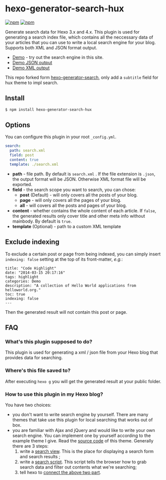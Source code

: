 # hexo-generator-search-hux

[![npm](https://img.shields.io/npm/v/hexo-generator-search-hux.svg)](https://www.npmjs.com/package/hexo-generator-search-hux)
[![npm](https://img.shields.io/npm/dm/hexo-generator-search-hux.svg)](https://www.npmjs.com/package/hexo-generator-search-hux)

Generate search data for Hexo 3.x and 4.x. This plugin is used for generating a search index file, which contains all the neccessary data of your articles that you can use to write a local search engine for your blog. Supports both XML and JSON format output.

- [Demo](http://www.hahack.com/hexo-theme-freemind-blog/) - try out the search engine in this site.
- [Demo JSON output](https://github.com/tobelight/hexo-generator-search-hux/blob/master/demo_output/search.json)
- [Demo XML output](https://github.com/tobelight/hexo-generator-search-hux/blob/master/demo_output/search.xml)

This repo forked form [hexo-generator-search](https://github.com/wzpan/hexo-generator-search), only add a `subtitle` field for hux theme to impl search.

## Install

```bash
$ npm install hexo-generator-search-hux
```

## Options

You can configure this plugin in your root `_config.yml`.

```yaml
search:
  path: search.xml
  field: post
  content: true
  template: ./search.xml
```

- **path** - file path. By default is `search.xml` . If the file extension is `.json`, the output format will be JSON. Otherwise XML format file will be exported.
- **field** - the search scope you want to search, you can chose:
  - **post** (Default) - will only covers all the posts of your blog.
  - **page** - will only covers all the pages of your blog.
  - **all** - will covers all the posts and pages of your blog.
- **content** - whether contains the whole content of each article. If `false`, the generated results only cover title and other meta info without mainbody. By default is `true`.
- **template** (Optional) - path to a custom XML template

## Exclude indexing

To exclude a certain post or page from being indexed, you can simply insert `indexing: false` setting at the top of its front-matter, _e.g._:

```
title: "Code Highlight"
date: "2014-03-15 20:17:16"
tags: highlight
categories: Demo
description: "A collection of Hello World applications from helloworld.org."
toc: true
indexing: false
---
```

Then the generated result will not contain this post or page.

## FAQ

### What's this plugin supposed to do?

This plugin is used for generating a xml / json file from your Hexo blog that provides data for searching.

### Where's this file saved to?

After executing `hexo g` you will get the generated result at your public folder.

### How to use this plugin in my Hexo blog?

You have two choices:

- you don't want to write search engine by yourself. There are many themes that take use this plugin for local searching that works out of box.
- you are familiar with Ajax and jQuery and would like to write your own search engine. You can implement one by yourself according to the example theme I give. Read the [source code](https://github.com/wzpan/hexo-theme-freemind) of this theme. Generally there are 3 steps:
  1. write a [search view](https://github.com/wzpan/hexo-theme-freemind/blob/master/layout/_widget/search.ejs#L8). This is the place for displaying a search form and search results ;
  2. write a [search script](https://github.com/wzpan/hexo-theme-freemind/blob/master/source/js/search.js). This script tells the browser how to grab search data and filter out contents what we're searching;
  3. tell hexo to [connect the above two part](https://github.com/wzpan/hexo-theme-freemind/blob/master/layout/_partial/after_footer.ejs#L22).
